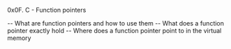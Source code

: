 0x0F. C - Function pointers

-- What are function pointers and how to use them
-- What does a function pointer exactly hold
-- Where does a function pointer point to in the virtual memory
